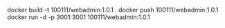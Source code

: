docker build -t 100111/webadmin:1.0.1 .
docker push 100111/webadmin:1.0.1
docker run -d -p 3001:3001 100111/webadmin:1.0.1